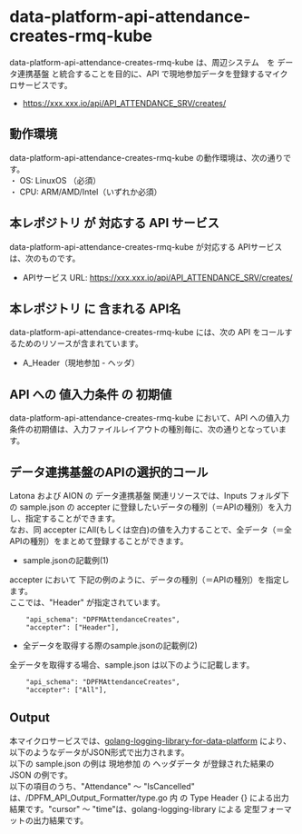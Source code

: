 # data-platform-api-attendance-creates-rmq-kube
data-platform-api-attendance-creates-rmq-kube は、周辺システム　を データ連携基盤 と統合することを目的に、API で現地参加データを登録するマイクロサービスです。

* https://xxx.xxx.io/api/API_ATTENDANCE_SRV/creates/

## 動作環境
data-platform-api-attendance-creates-rmq-kube の動作環境は、次の通りです。  
・ OS: LinuxOS （必須）  
・ CPU: ARM/AMD/Intel（いずれか必須）  

## 本レポジトリ が 対応する API サービス
data-platform-api-attendance-creates-rmq-kube が対応する APIサービス は、次のものです。

* APIサービス URL: https://xxx.xxx.io/api/API_ATTENDANCE_SRV/creates/

## 本レポジトリ に 含まれる API名
data-platform-api-attendance-creates-rmq-kube には、次の API をコールするためのリソースが含まれています。  

* A_Header（現地参加 - ヘッダ）

## API への 値入力条件 の 初期値
data-platform-api-attendance-creates-rmq-kube において、API への値入力条件の初期値は、入力ファイルレイアウトの種別毎に、次の通りとなっています。  

## データ連携基盤のAPIの選択的コール
Latona および AION の データ連携基盤 関連リソースでは、Inputs フォルダ下の sample.json の accepter に登録したいデータの種別（＝APIの種別）を入力し、指定することができます。  
なお、同 accepter にAll(もしくは空白)の値を入力することで、全データ（＝全APIの種別）をまとめて登録することができます。  

* sample.jsonの記載例(1)  

accepter において 下記の例のように、データの種別（＝APIの種別）を指定します。  
ここでは、"Header" が指定されています。    
  
```
	"api_schema": "DPFMAttendanceCreates",
	"accepter": ["Header"],
```
  
* 全データを取得する際のsample.jsonの記載例(2)  

全データを取得する場合、sample.json は以下のように記載します。  

```
	"api_schema": "DPFMAttendanceCreates",
	"accepter": ["All"],
```

## Output  
本マイクロサービスでは、[golang-logging-library-for-data-platform](https://github.com/latonaio/golang-logging-library-for-data-platform) により、以下のようなデータがJSON形式で出力されます。  
以下の sample.json の例は 現地参加 の ヘッダデータ が登録された結果の JSON の例です。  
以下の項目のうち、"Attendance" ～ "IsCancelled" は、/DPFM_API_Output_Formatter/type.go 内 の Type Header {} による出力結果です。"cursor" ～ "time"は、golang-logging-library による 定型フォーマットの出力結果です。  

```
```
